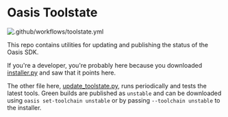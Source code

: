 # Oasis Toolstate

![.github/workflows/toolstate.yml](https://github.com/oasislabs/toolstate/workflows/.github/workflows/toolstate.yml/badge.svg)

This repo contains utilities for updating and publishing the status of the Oasis SDK.

If you're a developer, you're probably here because you downloaded [installer.py](installer.py) and saw that it points here.

The other file here, [update_toolstate.py](update_toolstate.py), runs periodically and tests the latest tools.
Green builds are published as `unstable` and can be downloaded using `oasis set-toolchain unstable` or by passing `--toolchain unstable` to the installer.
